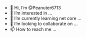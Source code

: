 - 👋 Hi, I’m @Peanuter6713
- 👀 I’m interested in ...
- 🌱 I’m currently learning net core ...
- 💞️ I’m looking to collaborate on ...
- 📫 How to reach me ...

<!---
Peanuter6713/Peanuter6713 is a ✨ special ✨ repository because its `README.md` (this file) appears on your GitHub profile.
You can click the Preview link to take a look at your changes.
--->
